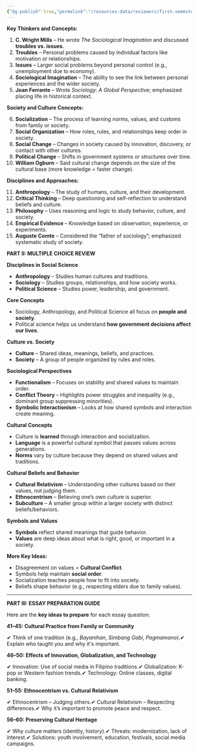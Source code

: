 ```yaml
---
{"dg-publish":true,"permalink":"/resources-data/reviewers/first-semester/understanding-culture-social-and-politics-12/"}
---
```


**Key Thinkers and Concepts:**

1. **C. Wright Mills** – He wrote _The Sociological Imagination_ and discussed **troubles vs. issues**.
2. **Troubles** – Personal problems caused by individual factors like motivation or relationships.
3. **Issues** – Larger social problems beyond personal control (e.g., unemployment due to economy).
4. **Sociological Imagination** – The ability to see the link between personal experiences and the wider society.
5. **Joan Ferrante** – Wrote _Sociology: A Global Perspective_; emphasized placing life in historical context.

**Society and Culture Concepts:**

6. **Socialization** – The process of learning norms, values, and customs from family or society.
7. **Social Organization** – How roles, rules, and relationships keep order in society.
8. **Social Change** – Changes in society caused by innovation, discovery, or contact with other cultures.
9. **Political Change** – Shifts in government systems or structures over time.
10. **William Ogburn** – Said cultural change depends on the size of the cultural base (more knowledge = faster change).

**Disciplines and Approaches:**

11. **Anthropology** – The study of humans, culture, and their development.
12. **Critical Thinking** – Deep questioning and self-reflection to understand beliefs and culture.
13. **Philosophy** – Uses reasoning and logic to study behavior, culture, and society.
14. **Empirical Evidence** – Knowledge based on observation, experience, or experiments.
15. **Auguste Comte** – Considered the “father of sociology”; emphasized systematic study of society.

**PART II: MULTIPLE CHOICE REVIEW**

**Disciplines in Social Science**

- **Anthropology** – Studies human cultures and traditions.
- **Sociology** – Studies groups, relationships, and how society works.
- **Political Science** – Studies power, leadership, and government.

**Core Concepts**

- Sociology, Anthropology, and Political Science all focus on **people and society**.
- Political science helps us understand **how government decisions affect our lives**.

**Culture vs. Society**

- **Culture** – Shared ideas, meanings, beliefs, and practices.
- **Society** – A group of people organized by rules and roles.

**Sociological Perspectives**

- **Functionalism** – Focuses on stability and shared values to maintain order.
- **Conflict Theory** – Highlights power struggles and inequality (e.g., dominant group suppressing minorities).
- **Symbolic Interactionism** – Looks at how shared symbols and interaction create meaning.

**Cultural Concepts**

- Culture is **learned** through interaction and socialization.
- **Language** is a powerful cultural symbol that passes values across generations.
- **Norms** vary by culture because they depend on shared values and traditions.

**Cultural Beliefs and Behavior**

- **Cultural Relativism** – Understanding other cultures based on their values, not judging them.
- **Ethnocentrism** – Believing one’s own culture is superior.
- **Subculture** – A smaller group within a larger society with distinct beliefs/behaviors.

**Symbols and Values**

- **Symbols** reflect shared meanings that guide behavior.
- **Values** are deep ideas about what is right, good, or important in a society.

**More Key Ideas:**

- Disagreement on values = **Cultural Conflict**.
- Symbols help maintain **social order**.
- Socialization teaches people how to fit into society.
- Beliefs shape behavior (e.g., respecting elders due to family values).

---

**PART III: ESSAY PREPARATION GUIDE**

Here are the **key ideas to prepare** for each essay question:

**41–45: Cultural Practice from Family or Community**

✔ Think of one tradition (e.g., _Bayanihan_, _Simbang Gabi_, _Pagmamano_).✔ Explain who taught you and why it's important.

**46–50: Effects of Innovation, Globalization, and Technology**

✔ Innovation: Use of social media in Filipino traditions.✔ Globalization: K-pop or Western fashion trends.✔ Technology: Online classes, digital banking.

**51–55: Ethnocentrism vs. Cultural Relativism**

✔ Ethnocentrism – Judging others.✔ Cultural Relativism – Respecting differences.✔ Why it’s important to promote peace and respect.

**56–60: Preserving Cultural Heritage**

✔ Why culture matters (identity, history).✔ Threats: modernization, lack of interest.✔ Solutions: youth involvement, education, festivals, social media campaigns.